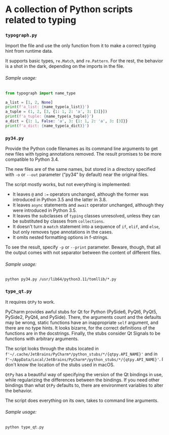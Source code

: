 # A collection of Python scripts related to typing

### `typograph.py`

Import the file and use the only function from it to make a correct typing hint from runtime data.

It supports basic types, `re.Match`, and `re.Pattern`.
For the rest, the behavior is a shot in the dark, depending on the imports in the file.

###### Sample usage:

```python
from typograph import name_type

a_list = [1, 2, None]
print(f'a_list: {name_type(a_list)}')
a_tuple = (1, 2, [3, {1: 1, 2: 'a', 3: [3]}])
print(f'a_tuple: {name_type(a_tuple)}')
a_dict = {1: 1, False: 'a', 3: {1: 1, 2: 'a', 3: [3]}}
print(f'a_dict: {name_type(a_dict)}')
```

### `py34.py`

Provide the Python code filenames as its command line arguments to get new files with typing annotations removed.
The result promises to be more compatible to Python 3.4.

The new files are of the same names, but stored in a directory 
specified with `-o` or `--out` parameter (“py34” by default) near the original files.

The script mostly works, but not everything is implemented:

 - It leaves `@` and `:=` operators unchanged, although the former was introduced in Python 3.5 and the latter in 3.8.
 - It leaves `async` statements and `await` operator unchanged, although they were introduced in Python 3.5.
 - It leaves the subclasses of `typing` classes unresolved, unless they can be substituted by classes from `collections`.
 - It doesn't turn a `match` statement into a sequence of `if`, `elif`, and `else`, but only removes type annotations in the cases.
 - It omits nested formatting options in f-strings.

To see the result, specify `-p` or `--print` parameter.
Beware, though, that all the output comes with not separator between the content of different files. 

###### Sample usage:

```commandline
python py34.py /usr/lib64/python3.11/tomllib/*.py
```

### `type_qt.py`

It requires `QtPy` to work.

PyCharm provides awful stubs for Qt for Python (PySide6, PyQt6, PyQt5, PySide2, PyQt4, and PySide).
There, the arguments count and the defaults may be wrong, static functions have an inappropriate `self` argument,
and there are no type hints.
It looks bizarre, for the correct definitions of the functions are in the docstrings.
Finally, the stubs consider Qt Signals to be functions with arbitrary arguments.

The script looks through the stubs located in `f'~/.cache/JetBrains/PyCharm*/python_stubs/*/{qtpy.API_NAME}'`
and in `f'~/AppData/Local/JetBrains/PyCharm*/python_stubs/*/{qtpy.API_NAME}'`.
I don't know the location of the stubs used in macOS.

`QtPy` has a beautiful way of specifying the version of the Qt bindings in use,
while regularizing the differences between the bindings.
If you need other bindings than what `QtPy` defaults to, there are environment variables to alter the behavior.

The script does everything on its own, takes to command line arguments.

###### Sample usage:

```commandline
python type_qt.py
```
